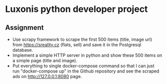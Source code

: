 # Luxonis python developer project

## Assignment
* Use scrapy framework to scrape the first 500 items (title, image url) from https://sreality.cz (flats, sell) and save it in the Postgresql database.
* Implement a simple HTTP server in python and show these 500 items on a simple page (title and image).
* Put everything to single docker-compose command so that I can just run "docker-compose up" in the Github repository and see the scraped ads on http://127.0.0.1:8080 page.
